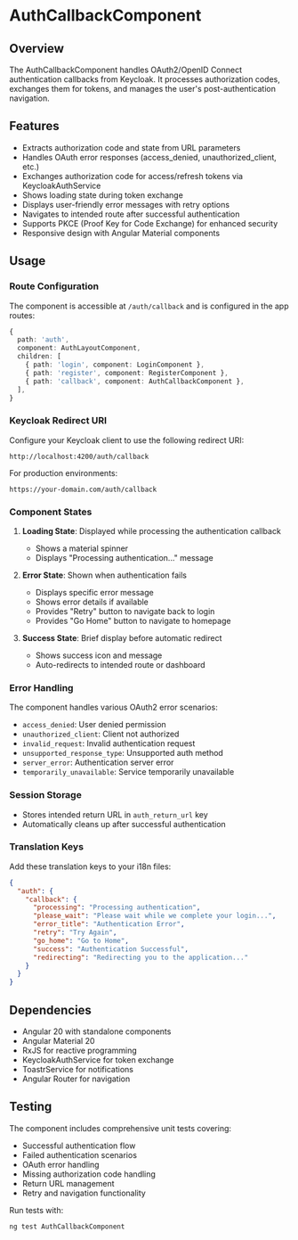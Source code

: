 # AuthCallbackComponent

## Overview
The AuthCallbackComponent handles OAuth2/OpenID Connect authentication callbacks from Keycloak. It processes authorization codes, exchanges them for tokens, and manages the user's post-authentication navigation.

## Features
- Extracts authorization code and state from URL parameters
- Handles OAuth error responses (access_denied, unauthorized_client, etc.)
- Exchanges authorization code for access/refresh tokens via KeycloakAuthService
- Shows loading state during token exchange
- Displays user-friendly error messages with retry options
- Navigates to intended route after successful authentication
- Supports PKCE (Proof Key for Code Exchange) for enhanced security
- Responsive design with Angular Material components

## Usage

### Route Configuration
The component is accessible at `/auth/callback` and is configured in the app routes:

```typescript
{
  path: 'auth',
  component: AuthLayoutComponent,
  children: [
    { path: 'login', component: LoginComponent },
    { path: 'register', component: RegisterComponent },
    { path: 'callback', component: AuthCallbackComponent },
  ],
}
```

### Keycloak Redirect URI
Configure your Keycloak client to use the following redirect URI:
```
http://localhost:4200/auth/callback
```

For production environments:
```
https://your-domain.com/auth/callback
```

### Component States

1. **Loading State**: Displayed while processing the authentication callback
   - Shows a material spinner
   - Displays "Processing authentication..." message

2. **Error State**: Shown when authentication fails
   - Displays specific error message
   - Shows error details if available
   - Provides "Retry" button to navigate back to login
   - Provides "Go Home" button to navigate to homepage

3. **Success State**: Brief display before automatic redirect
   - Shows success icon and message
   - Auto-redirects to intended route or dashboard

### Error Handling
The component handles various OAuth2 error scenarios:
- `access_denied`: User denied permission
- `unauthorized_client`: Client not authorized
- `invalid_request`: Invalid authentication request
- `unsupported_response_type`: Unsupported auth method
- `server_error`: Authentication server error
- `temporarily_unavailable`: Service temporarily unavailable

### Session Storage
- Stores intended return URL in `auth_return_url` key
- Automatically cleans up after successful authentication

### Translation Keys
Add these translation keys to your i18n files:

```json
{
  "auth": {
    "callback": {
      "processing": "Processing authentication",
      "please_wait": "Please wait while we complete your login...",
      "error_title": "Authentication Error",
      "retry": "Try Again",
      "go_home": "Go to Home",
      "success": "Authentication Successful",
      "redirecting": "Redirecting you to the application..."
    }
  }
}
```

## Dependencies
- Angular 20 with standalone components
- Angular Material 20
- RxJS for reactive programming
- KeycloakAuthService for token exchange
- ToastrService for notifications
- Angular Router for navigation

## Testing
The component includes comprehensive unit tests covering:
- Successful authentication flow
- Failed authentication scenarios
- OAuth error handling
- Missing authorization code handling
- Return URL management
- Retry and navigation functionality

Run tests with:
```bash
ng test AuthCallbackComponent
```